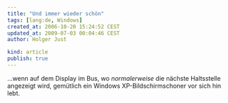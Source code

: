 ```yaml
---
title: "Und immer wieder schön"
tags: [lang:de, Windows]
created_at: 2006-10-20 15:24:52 CEST
updated_at: 2009-07-03 00:04:46 CEST
author: Holger Just

kind: article
publish: true
---
```


...wenn auf dem Display im Bus, wo *normalerweise* die nächste Haltsstelle angezeigt wird, gemütlich ein Windows XP-Bildschirmschoner vor sich hin lebt.